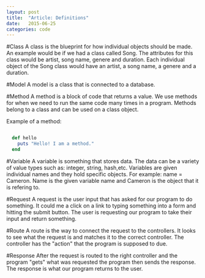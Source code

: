 ```yaml
---
layout: post
title:  "Article: Definitions"
date:   2015-06-25
categories: code
---
```

#Class
A class is the blueprint for how individual objects should be made. An example would be if we had a class called Song. The attributes for this class would be artist, song name, genere and duration. Each individual object of the Song class would have an artist, a song name, a genere and a duration. 

#Model
A model is a class that is connected to a database. 

#Method
A method is a block of code that returns a value. We use methods for when we need to run the same code many times in a program. Methods belong to a class and can be used on a class object. 

Example of a method:

```ruby

  def hello
    puts "Hello! I am a method."
  end
```
#Variable
A variable is something that stores data. The data can be a variety of value types such as: integer, string, hash,etc. Variables are given individual names and they hold specific objects. For example: name = Cameron. Name is the given variable name and Cameron is the object that it is refering to. 

#Request
A request is the user input that has asked for our program to do something. It could me a click on a link to typing something into a form and hitting the submit button. The user is requesting our program to take their input and return something.  

#Route
A route is the way to connect the request to the controllers. It looks to see what the request is and matches it to the correct controller. The controller has the "action" that the program is supposed to due.

#Response
After the request is routed to the right controller and the program "gets" what was requested the program then sends the response. The response is what our program returns to the user. 
